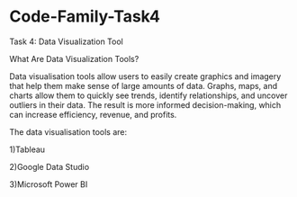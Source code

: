 # Code-Family-Task4 
Task 4: Data Visualization Tool

What Are Data Visualization Tools?

Data visualisation tools allow users to easily create graphics and imagery that help them make sense of large amounts of data. Graphs, maps, and charts allow them to quickly see trends, identify relationships, and uncover outliers in their data. The result is more informed decision-making, which can increase efficiency, revenue, and profits.

The data visualisation tools are:

1)Tableau 

2)Google Data Studio

3)Microsoft Power BI
